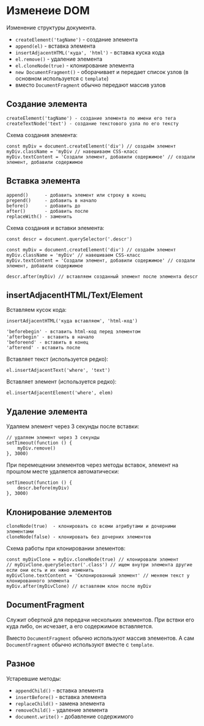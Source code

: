 # Изменеие DOM
Изменение структуры документа.

- `createElement('tagName')` - создание элемента
- `append(el)` - вставка элемента
- `insertAdjacentHTML('куда', 'html')` - вставка куска кода
- `el.remove()` - удаление элемента
- `el.cloneNode(true)` - клонирование элемента
- `new DocumentFragment()` - оборачивает и передает список узлов (в основном используется с `template`)
- вместо `DocumentFragment` обычно передают массив узлов

## Создание элемента

    createElement('tagName') - создание элемента по имени его тега
    createTextNode('text') - создание текстового узла по его тексту

Схема создания элемента:

    const myDiv = document.createElement('div') // создаём элемент
    myDiv.className = 'myDiv // навешиваем CSS-класс
    myDiv.textContent = 'Создали элемент, добавили содержимое' // создали элемент, добавили содержимое

## Вставка элемента

    append()      - добавить элемент или строку в конец
    prepend()     - добавить в начало
    before()      - добавить до
    after()       - добавить после
    replaceWith() - заменить

Схема создания и вставки элемента:

    const descr = document.querySelector('.descr')

    const myDiv = document.createElement('div') // создаём элемент
    myDiv.className = 'myDiv' // навешиваем CSS-класс
    myDiv.textContent = 'Создали элемент, добавили содержимое' // создали элемент, добавили содержимое

    descr.after(myDiv) // вставляем созданный элемент после элемента descr

## insertAdjacentHTML/Text/Element
Вставляем кусок кода:

    insertAdjacentHTML('куда вставляем', 'html-код')

    'beforebegin' - вставить html-код перед элементом
    'afterbegin' - вставить в начало
    'beforeend' - вставить в конец
    'afterend' - вставить после

Вставляет текст (используется редко):

    el.insertAdjacentText('where', 'text')

Вставляет элемент (используется редко):

    el.insertAdjacentElement('where', elem)

## Удаление элемента
Удаляем элемент через 3 секунды после вставки:

    // удаляем элемент через 3 секунды
    setTimeout(function () {
        myDiv.remove()
    }, 3000)

При перемещении элементов через методы вставок, элемент на прошлом месте удаляется автоматически:

    setTimeout(function () {
        descr.before(myDiv)
    }, 3000)

## Клонирование элементов

    cloneNode(true)  - клонировать со всеми атрибутами и дочерними элементами
    cloneNode(false) - клонировать без дочерних элементов

Схема работы при клонировании элементов:

    const myDivClone = myDiv.cloneNode(true) // клонировали элемент
    // myDivClone.querySelector('.class') // ищем внутри элемента другие если они есть и их нжно изменить
    myDivClone.textContent = 'Склонированный элемент' // меняем текст у клонированного элемента
    myDiv.after(myDivClone) // вставляем клон после myDiv

## DocumentFragment
Служит оберткой для передачи нескольких элементов. При вствки его куда либо, он исчезает, а его содержимое вставляется.

Вместо `DocumentFragment` обычно используют массив элементов. А сам `DocumentFragment` обычно используют вместе с `template`.

## Разное

Устаревшие методы:
- `appendChild()`    - вставка элемента
- `insertBefore()`   - вставка элемента
- `replaceChild()`   - замена элемента
- `removeChild()`    - удаление элемента
- `document.write()` - добавление содержимого

